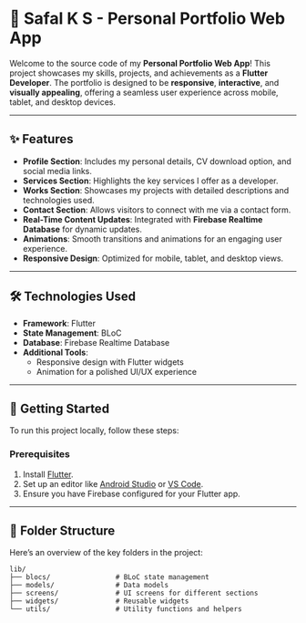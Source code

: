 # 🌟 Safal K S - Personal Portfolio Web App

Welcome to the source code of my **Personal Portfolio Web App**! This project showcases my skills, projects, and achievements as a **Flutter Developer**. The portfolio is designed to be **responsive**, **interactive**, and **visually appealing**, offering a seamless user experience across mobile, tablet, and desktop devices.

---

## ✨ Features

- **Profile Section**: Includes my personal details, CV download option, and social media links.  
- **Services Section**: Highlights the key services I offer as a developer.  
- **Works Section**: Showcases my projects with detailed descriptions and technologies used.  
- **Contact Section**: Allows visitors to connect with me via a contact form.  
- **Real-Time Content Updates**: Integrated with **Firebase Realtime Database** for dynamic updates.  
- **Animations**: Smooth transitions and animations for an engaging user experience.  
- **Responsive Design**: Optimized for mobile, tablet, and desktop views.  

---

## 🛠️ Technologies Used

- **Framework**: Flutter  
- **State Management**: BLoC  
- **Database**: Firebase Realtime Database  
- **Additional Tools**:  
  - Responsive design with Flutter widgets  
  - Animation for a polished UI/UX experience  

---

## 🚀 Getting Started

To run this project locally, follow these steps:

### Prerequisites
1. Install [Flutter](https://flutter.dev/docs/get-started/install).
2. Set up an editor like [Android Studio](https://developer.android.com/studio) or [VS Code](https://code.visualstudio.com/).
3. Ensure you have Firebase configured for your Flutter app.

---

## 📂 Folder Structure

Here’s an overview of the key folders in the project:

```plaintext
lib/
├── blocs/                # BLoC state management
├── models/               # Data models
├── screens/              # UI screens for different sections
├── widgets/              # Reusable widgets
└── utils/                # Utility functions and helpers
